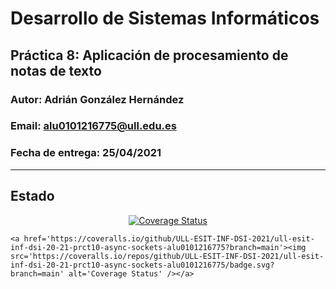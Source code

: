 # Desarrollo de Sistemas Informáticos 
## Práctica 8: Aplicación de procesamiento de notas de texto
### Autor: Adrián González Hernández
### Email: alu0101216775@ull.edu.es
### Fecha de entrega: 25/04/2021

* * *
## Estado

<p align="center">
    <a href='https://github.com/ULL-ESIT-INF-DSI-2021/ull-esit-inf-dsi-20-21-prct10-async-sockets-alu0101216775/actions/workflows/nodejs-ci.yml'><img src='https://github.com/ULL-ESIT-INF-DSI-2021/ull-esit-inf-dsi-20-21-prct10-async-sockets-alu0101216775/actions/workflows/nodejs-ci.yml/badge.svg' alt='Coverage Status' /></a>

    <a href='https://coveralls.io/github/ULL-ESIT-INF-DSI-2021/ull-esit-inf-dsi-20-21-prct10-async-sockets-alu0101216775?branch=main'><img src='https://coveralls.io/repos/github/ULL-ESIT-INF-DSI-2021/ull-esit-inf-dsi-20-21-prct10-async-sockets-alu0101216775/badge.svg?branch=main' alt='Coverage Status' /></a>
</p>